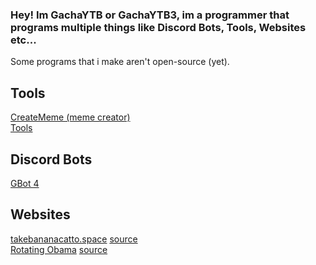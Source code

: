 ### Hey! Im **GachaYTB** or **GachaYTB3**, im a programmer that programs multiple things like Discord Bots, Tools, Websites etc...
Some programs that i make aren't open-source (yet).

## Tools
[CreateMeme (meme creator)](https://github.com/GachaYTB/CreateMeme)<br>
[Tools](https://github.com/GachaYTB/Tools)

## Discord Bots
[GBot 4](https://github.com/GachaYTB/gbot-4)

## Websites
[takebananacatto.space](https://gachaytb.github.io/takebananacatto.space/) [source](https://github.com/GachaYTB/takebananacatto.space)<br>
[Rotating Obama](https://gachaytb.github.io/RotatingObama/) [source](https://github.com/GachaYTB/RotatingObama)
